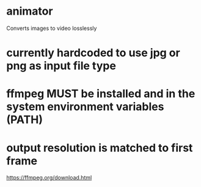 # animator
Converts images to video losslessly 

# currently hardcoded to use jpg or png as input file type
# ffmpeg MUST be installed and in the system environment variables (PATH)
# output resolution is matched to first frame

https://ffmpeg.org/download.html
